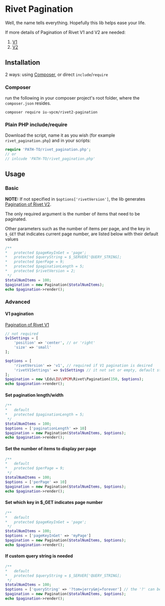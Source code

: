 # Rivet Pagination
Well, the name tells everything. Hopefully this lib helps ease your life.

If more details of Pagination of Rivet V1 and V2 are needed:
1. [V1](https://rivet.iu.edu/components/navigation/pagination/)
2. [V2](https://v2.rivet.iu.edu/docs/components/pagination/)
## Installation
2 ways: using [Composer](https://getcomposer.org/), or direct `include`/`require`

### Composer
run the following in your composer project's root folder, where the `composer.json` resides.
```shell
composer require iu-vpcm/rivet2-pagination
```
### Plain PHP include/require
Download the script, name it as you wish (for example `rivet_pagination.php`) and in your scripts:
```php
require 'PATH-TO/rivet_pagination.php';
// or 
// inlcude 'PATH-TO/rivet_pagination.php'
```
## Usage
### Basic
**NOTE:** If not specified in `$options['rivetVersion']`, the lib generates [Pagination of Rivet V2](https://v2.rivet.iu.edu/docs/components/pagination/).

The only required argument is the number of items that need to be paginated.

Other parameters such as the number of items per page, and the key in `$_GET` that indicates current page number, are listed below with their default values
```PHP
/**
*   protected $pageKeyInGet = 'page';
*   protected $queryString = $_SERVER['QUERY_STRING];
*   protected $perPage = 9;
*   protected $paginationLength = 5;
*   protected $rivetVersion = 2;
 */
$totalNumItems = 100;
$pagination = new Pagination($totalNumItems);
echo $pagination->render();
```

### Advanced
#### V1 pagination
[Pagination of Rivet V1](https://rivet.iu.edu/components/navigation/pagination/)
```PHP
// not required
$v1Settings = [
    'position' => 'center', // or 'right'
    'size' => 'small'
];

$options = [
    'rivetVersion' => 'v1', // required if V1 pagination is desired 
    'rivetV1Settings' => $v1Settings // it not set or empty, default style of V1 will be applied
];
$pagination = new \Edu\IU\VPCM\Rivet\Pagination(150, $options);
echo $pagination->render();
```

#### Set pagination length/width
```PHP
/**
*   default
*   protected $paginationLength = 5;
 */
$totalNumItems = 100;
$options = ['paginationLength' => 10]
$pagination = new Pagination($totalNumItems, $options);
echo $pagination->render();
```

#### Set the number of items to display per page
```PHP
/**
*   default
*   protected $perPage = 9;
 */
$totalNumItems = 100;
$options = ['perPage' => 10]
$pagination = new Pagination($totalNumItems, $options);
echo $pagination->render();
```

#### Set which key in $_GET indicates page number
```PHP
/**
*   default
*   protected $pageKeyInGet = 'page';
 */
$totalNumItems = 100;
$options = ['pageKeyInGet' => 'myPage']
$pagination = new Pagination($totalNumItems, $options);
echo $pagination->render();
```

#### If custom query string is needed
```PHP
/**
*   default
*   protected $queryString = $_SERVER['QUERY_STRING];
 */
$totalNumItems = 100;
$options = ['queryString' => '?tom=jerry&mj=forever'] // the '?' can be omitted 
$pagination = new Pagination($totalNumItems, $options);
echo $pagination->render();
```


